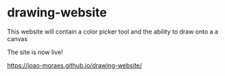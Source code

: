 # drawing-website

This website will contain a color picker tool and the ability to draw onto a a canvas

The site is now live!

https://joao-moraes.github.io/drawing-website/
